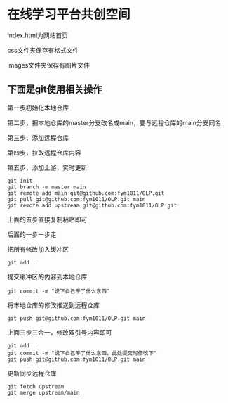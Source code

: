 # 在线学习平台共创空间
index.html为网站首页

css文件夹保存有格式文件

images文件夹保存有图片文件

## 下面是git使用相关操作

第一步初始化本地仓库

第二步，把本地仓库的master分支改名成main，要与远程仓库的main分支同名

第三步，添加远程仓库

第四步，拉取远程仓库内容

第五步，添加上游，实时更新

```git
git init
git branch -m master main
git remote add main git@github.com:fym1011/OLP.git
git pull git@github.com:fym1011/OLP.git main
git remote add upstream git@github.com:fym1011/OLP.git
```

上面的五步直接复制粘贴即可

后面的一步一步走

把所有修改加入缓冲区

```
git add .
```

提交缓冲区的内容到本地仓库

```
git commit -m "说下自己干了什么东西"
```

将本地仓库的修改推送到远程仓库

```
git push git@github.com:fym1011/OLP.git main
```

上面三步三合一，修改双引号内容即可

```
git add .
git commit -m "说下自己干了什么东西，此处提交时修改下"
git push git@github.com:fym1011/OLP.git main
```

更新同步远程仓库

```
git fetch upstream
git merge upstream/main
```